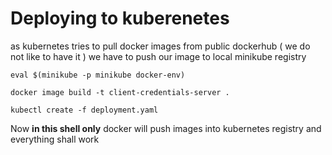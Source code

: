 
# Deploying to kuberenetes

as kubernetes tries to pull docker images from public dockerhub ( we do not like to have it )
we have to push our image to local minikube registry

  
````shell
eval $(minikube -p minikube docker-env)

docker image build -t client-credentials-server .

kubectl create -f deployment.yaml

````

Now   **in this shell only**  docker will push images into kubernetes registry and everything shall work
